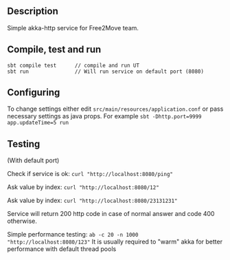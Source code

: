 ## Description
Simple akka-http service for Free2Move team.


## Compile, test and run

    sbt compile test      // compile and run UT
    sbt run               // Will run service on default port (8080)


## Configuring

To change settings either edit `src/main/resources/application.conf` or pass necessary settings as java props.
For example `sbt -Dhttp.port=9999 app.updateTime=5 run`


## Testing
(With default port)

  Check if service is ok: `curl "http://localhost:8080/ping"`

  Ask value by index: `curl "http://localhost:8080/12"`

  Ask value by index: `curl "http://localhost:8080/23131231"`

Service will return 200 http code in case of normal answer and code 400 otherwise.

Simple performance testing: `ab -c 20 -n 1000 "http://localhost:8080/123"`
It is usually required to "warm" akka for better performance with default thread pools
